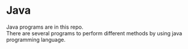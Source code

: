 # Java
Java programs are in this repo.
<br>
There are several programs to perform different methods by using java programming language.
<br>
